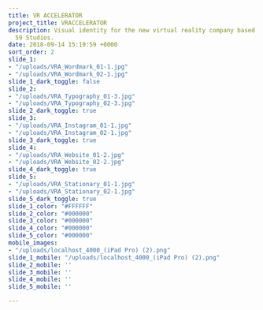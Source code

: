 ```yaml
---
title: VR ACCELERATOR
project_title: VRACCELERATOR
description: Visual identity for the new virtual reality company based out of Pier
  59 Studios.
date: 2018-09-14 15:19:59 +0000
sort_order: 2
slide_1:
- "/uploads/VRA_Wordmark_01-1.jpg"
- "/uploads/VRA_Wordmark_02-1.jpg"
slide_1_dark_toggle: false
slide_2:
- "/uploads/VRA_Typography_01-3.jpg"
- "/uploads/VRA_Typography_02-3.jpg"
slide_2_dark_toggle: true
slide_3:
- "/uploads/VRA_Instagram_01-1.jpg"
- "/uploads/VRA_Instagram_02-1.jpg"
slide_3_dark_toggle: true
slide_4:
- "/uploads/VRA_Website_01-2.jpg"
- "/uploads/VRA_Website_02-2.jpg"
slide_4_dark_toggle: true
slide_5:
- "/uploads/VRA_Stationary_01-1.jpg"
- "/uploads/VRA_Stationary_02-1.jpg"
slide_5_dark_toggle: true
slide_1_color: "#FFFFFF"
slide_2_color: "#000000"
slide_3_color: "#000000"
slide_4_color: "#000000"
slide_5_color: "#000000"
mobile_images:
- "/uploads/localhost_4000_(iPad Pro) (2).png"
slide_1_mobile: "/uploads/localhost_4000_(iPad Pro) (2).png"
slide_2_mobile: ''
slide_3_mobile: ''
slide_4_mobile: ''
slide_5_mobile: ''

---
```

